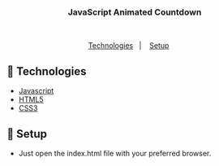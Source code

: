 <h3 align="center">JavaScript Animated Countdown</h3>
<br>
<p align="center">
  <a href="#rocket-Technologies">Technologies</a>&nbsp;&nbsp;&nbsp;|&nbsp;&nbsp;&nbsp;
  <a href="#wrench-Setup">Setup</a>&nbsp;&nbsp;&nbsp;&nbsp;&nbsp;&nbsp;
</p>

## :rocket: Technologies

- [Javascript](https://javascript.info)
- [HTML5](https://developer.mozilla.org/en-US/docs/Web/HTML)
- [CSS3](https://developer.mozilla.org/en-US/docs/Web/CSS)

## :wrench: Setup

* Just open the index.html file with your preferred browser.
